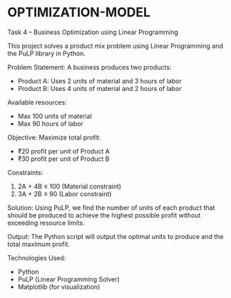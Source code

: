 # OPTIMIZATION-MODEL

Task 4 – Business Optimization using Linear Programming

This project solves a product mix problem using Linear Programming and the PuLP library in Python.

Problem Statement:
A business produces two products:
- Product A: Uses 2 units of material and 3 hours of labor
- Product B: Uses 4 units of material and 2 hours of labor

Available resources:
- Max 100 units of material
- Max 90 hours of labor

Objective:
Maximize total profit:
- ₹20 profit per unit of Product A
- ₹30 profit per unit of Product B

Constraints:
1. 2A + 4B ≤ 100 (Material constraint)
2. 3A + 2B ≤ 90 (Labor constraint)

Solution:
Using PuLP, we find the number of units of each product that should be produced to achieve the highest possible profit without exceeding resource limits.

Output:
The Python script will output the optimal units to produce and the total maximum profit.

Technologies Used:
- Python
- PuLP (Linear Programming Solver)
- Matplotlib (for visualization)



